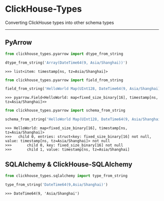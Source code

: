 # ClickHouse-Types

Converting ClickHouse types into other schema types

---

## PyArrow

```python
from clickhouse_types.pyarrow import dtype_from_string

dtype_from_string('Array(DateTime64(9, Asia/Shanghai))')
```

```
>>> list<item: timestamp[ns, tz=Asia/Shanghai]>
```

```python
from clickhouse_types.pyarrow import field_from_string

field_from_string('HelloWorld Map(UInt128, DateTime64(9, Asia/Shanghai))')
```

```
>>> pyarrow.Field<HelloWorld: map<fixed_size_binary[16], timestamp[ns, tz=Asia/Shanghai]>>
```

```python
from clickhouse_types.pyarrow import schema_from_string

schema_from_string('HelloWorld Map(UInt128, DateTime64(9, Asia/Shanghai))')
```

```
>>> HelloWorld: map<fixed_size_binary[16], timestamp[ns, tz=Asia/Shanghai]>
>>>   child 0, entries: struct<key: fixed_size_binary[16] not null, value: timestamp[ns, tz=Asia/Shanghai]> not null
>>>       child 0, key: fixed_size_binary[16] not null
>>>       child 1, value: timestamp[ns, tz=Asia/Shanghai]
```

## SQLAlchemy & ClickHouse-SQLAlchemy

```python
from clickhouse_types.sqlalchemy import type_from_string

type_from_string('DateTime64(9,Asia/Shanghai)')
```

```
>>> DateTime64(9, 'Asia/Shanghai')
```